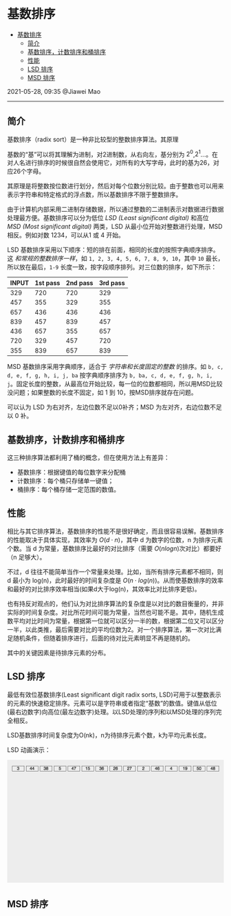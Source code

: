# 基数排序

- [基数排序](#基数排序)
  - [简介](#简介)
  - [基数排序，计数排序和桶排序](#基数排序计数排序和桶排序)
  - [性能](#性能)
  - [LSD 排序](#lsd-排序)
  - [MSD 排序](#msd-排序)

2021-05-28, 09:35
@Jiawei Mao
***

## 简介

基数排序（radix sort）是一种非比较型的整数排序算法。其原理

基数的“基”可以将其理解为进制，对2进制数，从右向左，基分别为 $2^0$,$2^1$...。在对人名进行排序的时候很自然会使用它，对所有的大写字母，此时的基为26，对应26个字母。

其原理是将整数按位数进行划分，然后对每个位数分别比较。由于整数也可以用来表示字符串和特定格式的浮点数，所以基数排序不限于整数排序。

由于计算机内部采用二进制存储数据，所以通过整数的二进制表示对数据进行数据处理最方便。基数排序可以分为低位 _LSD (Least significant digital)_ 和高位 _MSD (Most significant digital)_ 两类，LSD 从最小位开始对整数进行处理，MSD相反。例如对数 1234，可以从1 或 4 开始。

LSD 基数排序采用以下顺序：短的排在前面，相同的长度的按照字典顺序排序。这 _和常规的整数排序一样_，如 `1, 2, 3, 4, 5, 6, 7, 8, 9, 10`，其中 `10` 最长，所以放在最后，`1-9` 长度一致，按字段顺序排列。对三位数的排序，如下所示：

|INPUT|1st pass|2nd pass|3rd pass|
|---|---|---|---|
|329|720|720|329|
|457|355|329|355|
|657|436|436|436|
|839|457|839|457|
|436|657|355|657|
|720|329|457|720|
|355|839|657|839|

MSD 基数排序采用字典顺序，适合于 _字符串和长度固定的整数_ 的排序。如 `b, c, d, e, f, g, h, i, j, ba` 按字典顺序排序为 `b, ba, c, d, e, f, g, h, i, j`。固定长度的整数，从最高位开始比较，每一位的位数都相同，所以用MSD比较没问题；如果整数的长度不固定，如 1 到 10，按MSD排序就存在问题。

可以认为 LSD 为右对齐，左边位数不足以0补齐；MSD 为左对齐，右边位数不足以 0 补。

## 基数排序，计数排序和桶排序

这三种排序算法都利用了桶的概念，但在使用方法上有差异：

- 基数排序：根据键值的每位数字来分配桶
- 计数排序：每个桶只存储单一键值；
- 桶排序：每个桶存储一定范围的数值。

## 性能

相比与其它排序算法，基数排序的性能不是很好确定，而且很容易误解。基数排序的性能取决于具体实现，其效率为 $O(d\cdot n)$，其中 d 为数字的位数，n 为排序元素个数。当 d 为常量，基数排序比最好的对比排序（需要 $O(nlogn)$次对比）都要好（n 足够大）。

不过，d 往往不能简单当作一个常量来处理。比如，当所有排序元素都不相同，则 d 最小为 log(n)，此时最好的时间复杂度是 $O(n\cdot log(n))$。从而使基数排序的效率和最好的对比排序效率相当(如果d大于log(n)，其效率比对比排序更低)。

也有持反对观点的，他们认为对比排序算法的复杂度是以对比的数目衡量的，并非实际的时间复杂度。对比所花时间可能为常量，当然也可能不是。其中，随机生成数平均对比时间为常量，根据第一位就可以区分一半的数，根据第二位又可以区分一半，以此类推，最后需要对比的平均位数为2。对一个排序算法，第一次对比满足随机条件，但随着排序进行，后面的待对比元素明显不再是随机的。

其中的关键因素是待排序元素的分布。

## LSD 排序

最低有效位基数排序(Least significant digit radix sorts, LSD)可用于以整数表示的元素的快速稳定排序。元素可以是字符串或者指定“基数”的数值。键值从低位(最右边数字)向高位(最左边数字)处理。以LSD处理的序列和以MSD处理的序列完全相反。

LSD基数排序时间复杂度为O(nk)，n为待排序元素个数，k为平均元素长度。

LSD 动画演示：

![](images/radixSort.gif)

## MSD 排序
